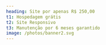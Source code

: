 ```yaml
---
heading: Site por apenas R$ 250,00
t1: Hospedagem grátis
t2: Site Responsivo
t3: Manutenção por 6 meses garantido
image: /photos/banner2.svg
---
```

